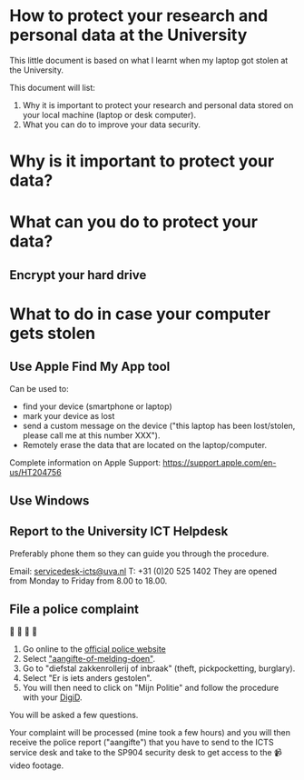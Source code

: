# How to protect your research and personal data at the University
This little document is based on what I learnt when my laptop got stolen at the University. 

This document will list: 
1. Why it is important to protect your research and personal data stored on your local machine (laptop or desk computer). 
2. What you can do to improve your data security.

# Why is it important to protect your data? 

# What can you do to protect your data? 

## Encrypt your hard drive

# What to do in case your computer gets stolen

## Use Apple Find My App tool
Can be used to:
* find your device (smartphone or laptop)
* mark your device as lost
* send a custom message on the device ("this laptop has been lost/stolen, please call me at this number XXX").
* Remotely erase the data that are located on the laptop/computer. 

Complete information on Apple Support: https://support.apple.com/en-us/HT204756

## Use Windows 

## Report to the University ICT Helpdesk
Preferably phone them so they can guide you through the procedure.

Email: servicedesk-icts@uva.nl
T: +31 (0)20 525 1402
They are opened from Monday to Friday from 8.00 to 18.00.


## File a police complaint 
:police_car: :police_car: :police_car: :police_car:
1. Go online to the [official police website](https://www.politie.nl/) 
2. Select ["aangifte-of-melding-doen"](https://www.politie.nl/aangifte-of-melding-doen).   
3. Go to "diefstal zakkenrollerij of inbraak" (theft, pickpocketting, burglary). 
4. Select "Er is iets anders gestolen".
5. You will then need to click on "Mijn Politie" and follow the procedure with your [DigiD](https://www.digid.nl/). 

You will be asked a few questions.

Your complaint will be processed (mine took a few hours) and you will then receive the police report ("aangifte") that you have to send to the ICTS service desk and take to the SP904 security desk to get access to the :video_camera: video footage. 

